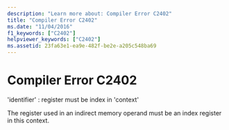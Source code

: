```yaml
---
description: "Learn more about: Compiler Error C2402"
title: "Compiler Error C2402"
ms.date: "11/04/2016"
f1_keywords: ["C2402"]
helpviewer_keywords: ["C2402"]
ms.assetid: 23fa63e1-ea9e-482f-be2e-a205c548ba69
---
```

# Compiler Error C2402

'identifier' : register must be index in 'context'

The register used in an indirect memory operand must be an index register in this context.
